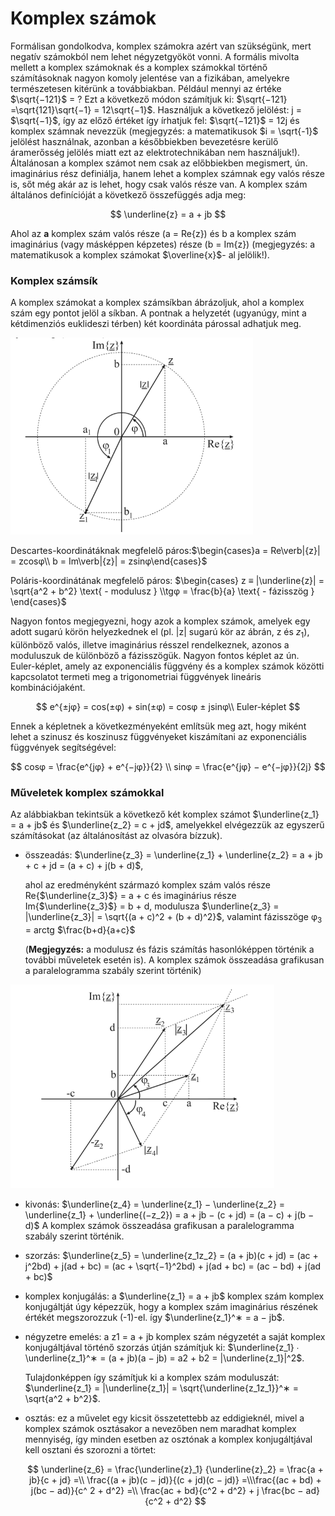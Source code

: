 # Komplex számok

Formálisan gondolkodva, komplex számokra azért van szükségünk, mert negatív
számokból nem lehet négyzetgyököt vonni. A formális mivolta mellett a komplex számoknak és a
komplex számokkal történő számításoknak nagyon komoly jelentése van a fizikában, amelyekre
természetesen kitérünk a továbbiakban.
Például mennyi az értéke $\sqrt{−121}$ = ? Ezt a következő módon számítjuk ki: $\sqrt{−121} =\sqrt{121}\sqrt{−1} = 12\sqrt{−1}$. Használjuk a következő jelölést: j = $\sqrt{−1}$, így az előző értéket így írhatjuk
fel: $\sqrt{−121}$ = 12j és komplex számnak nevezzük (megjegyzés: a matematikusok $i = \sqrt{-1}$
jelölést használnak, azonban a későbbiekben bevezetésre kerülő áramerősség jelölés miatt ezt az
elektrotechnikában nem használjuk!).
Általánosan a komplex számot nem csak az előbbiekben megismert, ún. imaginárius rész
definiálja, hanem lehet a komplex számnak egy valós része is, sőt még akár az is lehet, hogy csak
valós része van. A komplex szám általános definícióját a következő összefüggés adja meg:

$$
\underline{z} = a + jb
$$

Ahol az **a** komplex szám valós része (a = Re{z}) és b a komplex szám imaginárius (vagy
másképpen képzetes) része (b = Im{z}) (megjegyzés: a matematikusok a komplex számokat $\overline{x}$-
al jelölik!).

### Komplex számsík

A komplex számokat a komplex számsíkban ábrázoljuk, ahol a komplex szám egy pontot
jelöl a síkban. A pontnak a helyzetét (ugyanúgy, mint a kétdimenziós euklideszi térben) két
koordináta párossal adhatjuk meg.

![Screenshot from 2023-11-12 18-49-19.png](Komplex%20sza%CC%81mok/Screenshot_from_2023-11-12_18-49-19.png)

Descartes-koordinátáknak megfelelő páros:$\begin{cases}a = Re\verb|{z}| = zcosφ\\
b = Im\verb|{z}| = zsinφ\end{cases}$

Poláris-koordinátának megfelelő páros: $\begin{cases}
z ≡ |\underline{z}| = \sqrt{a^2 + b^2} \text{ - modulusz }
\\tgφ = \frac{b}{a} \text{ - fázisszög }
\end{cases}$

Nagyon fontos megjegyezni, hogy azok a komplex számok, amelyek egy adott sugarú
körön helyezkednek el (pl. |z| sugarú kör az ábrán, z és $z_1$), különböző valós, illetve
imaginárius résszel rendelkeznek, azonos a moduluszuk de különböző a fázisszögük.
Nagyon fontos képlet az ún. Euler-képlet, amely az exponenciális függvény és a komplex
számok közötti kapcsolatot termeti meg a trigonometriai függvények lineáris kombinációjaként.

$$
e^{±jφ} = cos(±φ) + sin(±φ) = cosφ ± jsinφ\\
Euler-képlet
$$

Ennek a képletnek a következményeként említsük meg azt, hogy miként lehet a szinusz és
koszinusz függvényeket kiszámítani az exponenciális függvények segítségével:

$$
cosφ = \frac{e^{jφ} + e^{−jφ}}{2}
\\
sinφ = \frac{e^{jφ} − e^{−jφ}}{2j}
$$

### Műveletek komplex számokkal

Az alábbiakban tekintsük a következő két komplex számot $\underline{z_1} = a + jb$ és $\underline{z_2} = c + jd$,
amelyekkel elvégezzük az egyszerű számításokat (az általánosítást az olvasóra bízzuk).

- összeadás:
$\underline{z_3} = \underline{z_1} + \underline{z_2} = a + jb + c + jd = (a + c) + j(b + d)$,
    
    ahol az eredményként származó komplex szám valós része Re{$\underline{z_3}$} = a + c és imaginárius része Im{$\underline{z_3}$} = b + d, modulusza $\underline{z_3} = |\underline{z_3}| = \sqrt{(a + c)^2 + (b + d)^2}$, valamint fázisszöge φ$_3$ = arctg $\frac{b+d}{a+c}$ 
    
    (**Megjegyzés:** a modulusz és fázis számítás hasonlóképpen történik a további műveletek
    esetén is). A komplex számok összeadása grafikusan a paralelogramma szabály szerint történik)
    

![Screenshot from 2023-11-12 21-11-20.png](Komplex%20sza%CC%81mok/Screenshot_from_2023-11-12_21-11-20.png)

- kivonás:
$\underline{z_4} = \underline{z_1} − \underline{z_2} = \underline{z_1} + \underline{(−z_2}) = a + jb − (c + jd) = (a − c) + j(b − d)$
A komplex számok összeadása grafikusan a paralelogramma szabály szerint történik.
- szorzás:
$\underline{z_5} = \underline{z_1z_2} = (a + jb)(c + jd) = (ac + j^2bd) + j(ad + bc) = (ac + \sqrt{−1}^2bd) + j(ad + bc) = (ac − bd) + j(ad + bc)$
- komplex konjugálás: a $\underline{z_1} = a + jb$ komplex szám komplex konjugáltját úgy képezzük,
hogy a komplex szám imaginárius részének értékét megszorozzuk (-1)-el. így $\underline{z_1}^∗ = a − jb$.
- négyzetre emelés: a z1 = a + jb komplex szám négyzetét a saját komplex konjugáltjával
történő szorzás útján számítjuk ki: $\underline{z_1} ∙ \underline{z_1}^∗ = (a + jb)(a − jb) = a2 + b2 = |\underline{z_1}|^2$.
    
    Tulajdonképpen így számítjuk ki a komplex szám moduluszát: $\underline{z_1} = |\underline{z_1}| = \sqrt{\underline{z_1z_1}}^∗ = \sqrt{a^2 + b^2}$.
    
- osztás: ez a művelet egy kicsit összetettebb az eddigieknél, mivel a komplex számok
osztásakor a nevezőben nem maradhat komplex mennyiség, így minden esetben az osztónak a komplex konjugáltjával kell osztani és szorozni a törtet:
    
    $$
    \underline{z_6} = \frac{\underline{z}_1} {\underline{z}_2} 
    = \frac{a + jb}{c + jd} 
    =\\ \frac{(a + jb)(c − jd)}{(c + jd)(c − jd)}
    =\\\frac{(ac + bd) + j(bc − ad)}{c^
    2 + d^2} 
    =\\ \frac{ac + bd}{c^2 + d^2} + j
    \frac{bc − ad}{c^2 + d^2}
    $$